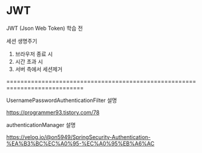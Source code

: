 # JWT

JWT (Json Web Token) 학습 전 

세션 생명주기

1. 브라우저 종료 시
2. 시간 초과 시
3. 서버 측에서 세션제거

============================================================================

UsernamePasswordAuthenticationFilter 설명

https://programmer93.tistory.com/78

authenticationManager 설명

https://velog.io/@on5949/SpringSecurity-Authentication-%EA%B3%BC%EC%A0%95-%EC%A0%95%EB%A6%AC
